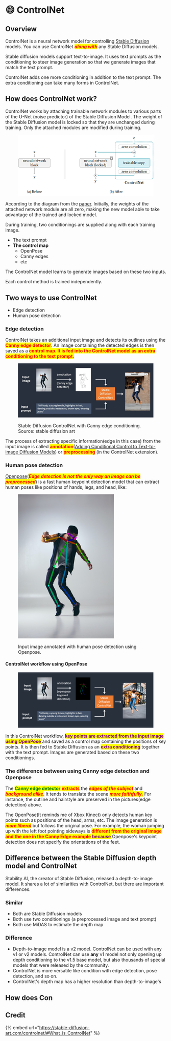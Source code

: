 # 😄 ControlNet

## Overview

ControlNet is a neural network model for controlling [Stable Diffusion](../) models. You can use ControlNet _<mark style="color:red;">**along with**</mark>_ any Stable Diffusion models.

Stable diffusion models support text-to-image. It uses text prompts as the conditioning to steer image generation so that we generate images that match the text prompt.

ControlNet adds one more conditioning in addition to the text prompt. The extra conditioning can take many forms in ControlNet.

## How does ControlNet work?

ControlNet works by attaching trainable network modules to various parts of the U-Net (noise predictor) of the Stable Diffusion Model. The weight of the Stable Diffusion model is locked so that they are unchanged during training. Only the attached modules are modified during training.

<figure><img src="../../../.gitbook/assets/image (46).png" alt=""><figcaption></figcaption></figure>

According to the diagram from the [paper](https://arxiv.org/abs/2302.05543). Initially, the weights of the attached network module are all zero, making the new model able to take advantage of the trained and locked model.

During training, two conditionings are supplied along with each training image.

* The text prompt
* **The control map**
  * OpenPose
  * Canny edges
  * etc

The ControlNet model learns to generate images based on these two inputs.

Each control method is trained independently.

## Two ways to use ControlNet

* Edge detection
* Human pose detection

### Edge detection

ControlNet takes an additional input image and detects its outlines using the <mark style="color:red;">**Canny edge detector**</mark>. An image containing the detected edges is then saved as a <mark style="color:red;">**control map. It is fed into the  ControlNet model as an extra conditioning to the text prompt.**</mark>

<figure><img src="../../../.gitbook/assets/image (23).png" alt=""><figcaption><p>Stable Diffusion ControlNet with Canny edge conditioning. Source: stable diffusion art</p></figcaption></figure>

The process of extracting specific information(edge in this case) from the input image is called <mark style="color:red;">**annotation**</mark>([Adding Conditional Control to Text-to-image Diffusion Models](https://arxiv.org/abs/2302.05543)) or <mark style="color:red;">**preprocessing**</mark> (in the ControlNet extension).

### Human pose detection

[Openpose](https://github.com/CMU-Perceptual-Computing-Lab/openpose)(_<mark style="color:red;">**Edge detection is not the only way an image can be preprocessed**</mark>_) is a fast human keypoint detection model that can extract human poses like positions of hands, legs, and head, like:

<figure><img src="../../../.gitbook/assets/image (26).png" alt="" width="300"><figcaption><p>Input image annotated with human pose detection using Openpose.</p></figcaption></figure>

#### ControlNet workflow using OpenPose

<figure><img src="../../../.gitbook/assets/image (60).png" alt=""><figcaption></figcaption></figure>

In this ControlNet workflow, <mark style="color:purple;">**key points are extracted from the input image using OpenPose**</mark> and saved as a control map containing the positions of key points. It is then fed to Stable Diffusion as an <mark style="color:purple;">**extra conditioning**</mark> together with the text prompt. Images are generated based on these two conditionings.

### The difference between using Canny edge detection and Openpose

The <mark style="color:green;">**Canny edge detector**</mark> <mark style="color:red;">**extracts**</mark> the _<mark style="color:red;">**edges of the subject**</mark>_ and _<mark style="color:red;">**background alike**</mark>_. It tends to translate the scene _<mark style="color:red;">**more faithfully.**</mark>_ For instance, the outline and hairstyle are preserved in the pictures(edge detection) above.

The OpenPose(It reminds me of Xbox Kinect) only detects human key points such as positions of the head, arms, etc. The image generation is _<mark style="color:red;">**more liberal**</mark>_ but follows the original pose. For example, the woman jumping up with the left foot pointing sideways is <mark style="color:red;">**different from the original image and the one in the Canny Edge example**</mark> <mark style="color:purple;">**because**</mark> Openpose's keypoint detection does not specify the orientations of the feet.

## Difference between the Stable Diffusion depth model and ControlNet

Stability AI, the creator of Stable Diffusion, released a depth-to-image model. It shares a lot of similarities with ControlNet, but there are important differences.

### Similar

* Both are Stable Diffusion models
* Both use two conditionings (a preprocessed image and text prompt)
* Both use MiDAS to estimate the depth map

### Difference

* Depth-to-image model is a v2 model. ControlNet can be used with any v1 or v2 models. ControlNet can use **any** v1 model not only opening up depth conditioning to the v1.5 base model, but also thousands of special models that were released by the community.
* ControlNet is more versatile like condition with edge detection, pose detection, and so on.
* ControlNet's depth map has a higher resolution than depth-to-image's

## How does Con

## Credit

{% embed url="https://stable-diffusion-art.com/controlnet/#What_is_ControlNet" %}

